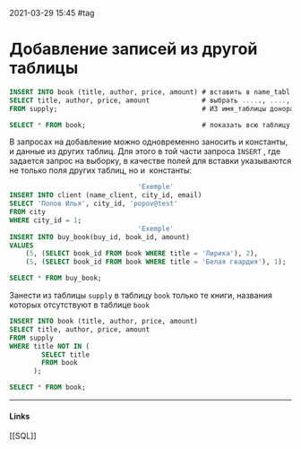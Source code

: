 2021-03-29 15:45
#tag
# Добавление записей из другой таблицы

```sql
INSERT INTO book (title, author, price, amount) # вставить в name_tabl
SELECT title, author, price, amount 			# выбрать ....., ...., 
FROM supply;									# ИЗ имя_таблицы донора

SELECT * FROM book;								# показать всю таблицу book
```
В запросах на добавление можно одновременно заносить и константы, и данные из других таблиц. Для этого в той части запроса `INSERT` , где задается запрос на выборку, в качестве полей для вставки указываются не только поля других таблиц, но и  константы:
```sql
								'Exemple'
INSERT INTO client (name_client, city_id, email)
SELECT 'Попов Илья', city_id, 'popov@test'
FROM city
WHERE city_id = 1;
								'Exemple'
INSERT INTO buy_book(buy_id, book_id, amount)
VALUES
    (5, (SELECT book_id FROM book WHERE title = 'Лирика'), 2),
    (5, (SELECT book_id FROM book WHERE title = 'Белая гвардия'), 1);

SELECT * FROM buy_book;
```

Занести из таблицы `supply` в таблицу `book` только те книги, названия которых отсутствуют в таблице `book`
```sql
INSERT INTO book (title, author, price, amount) 
SELECT title, author, price, amount 
FROM supply
WHERE title NOT IN (
        SELECT title 
        FROM book
      );

SELECT * FROM book;
```
_____________
#### Links
[[SQL]]